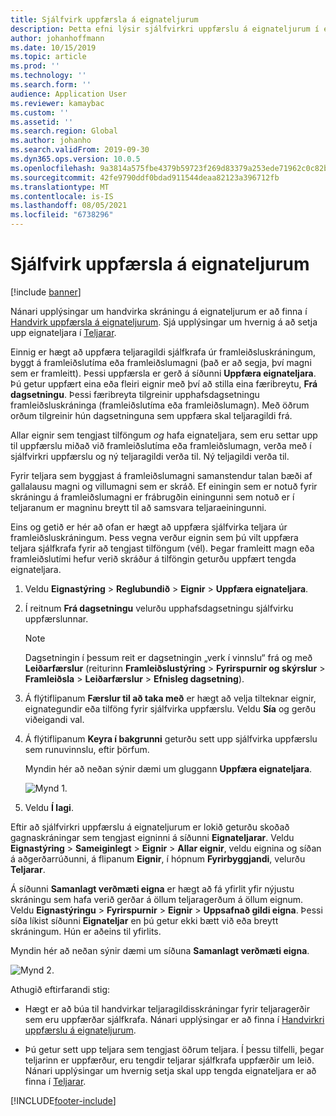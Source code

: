 ```yaml
---
title: Sjálfvirk uppfærsla á eignateljurum
description: Þetta efni lýsir sjálfvirkri uppfærslu á eignateljurum í eignastýringu.
author: johanhoffmann
ms.date: 10/15/2019
ms.topic: article
ms.prod: ''
ms.technology: ''
ms.search.form: ''
audience: Application User
ms.reviewer: kamaybac
ms.custom: ''
ms.assetid: ''
ms.search.region: Global
ms.author: johanho
ms.search.validFrom: 2019-09-30
ms.dyn365.ops.version: 10.0.5
ms.openlocfilehash: 9a3814a575fbe4379b59723f269d83379a253ede71962c0c82b5f4cc55d36e6c
ms.sourcegitcommit: 42fe9790ddf0bdad911544deaa82123a396712fb
ms.translationtype: MT
ms.contentlocale: is-IS
ms.lasthandoff: 08/05/2021
ms.locfileid: "6738296"
---
```

# <a name="automatic-update-of-asset-counters"></a>Sjálfvirk uppfærsla á eignateljurum

[!include [banner](../../includes/banner.md)]

Nánari upplýsingar um handvirka skráningu á eignateljurum er að finna í [Handvirk uppfærsla á eignateljurum](../work-orders/manual-update-of-asset-counters.md). Sjá upplýsingar um hvernig á að setja upp eignateljara í [Teljarar](../setup-for-objects/counters.md).

Einnig er hægt að uppfæra teljaragildi sjálfkrafa úr framleiðsluskráningum, byggt á framleiðslutíma eða framleiðslumagni (það er að segja, því magni sem er framleitt). Þessi uppfærsla er gerð á síðunni **Uppfæra eignateljara**. Þú getur uppfært eina eða fleiri eignir með því að stilla eina færibreytu, **Frá dagsetningu**. Þessi færibreyta tilgreinir upphafsdagsetningu framleiðsluskráninga (framleiðslutíma eða framleiðslumagn). Með öðrum orðum tilgreinir hún dagsetninguna sem uppfæra skal teljaragildi frá.

Allar eignir sem tengjast tilföngum *og* hafa eignateljara, sem eru settar upp til uppfærslu miðað við framleiðslutíma eða framleiðslumagn, verða með í sjálfvirkri uppfærslu og ný teljaragildi verða til. Ný teljagildi verða til.

Fyrir teljara sem byggjast á framleiðslumagni samanstendur talan bæði af gallalausu magni og villumagni sem er skráð. Ef einingin sem er notuð fyrir skráningu á framleiðslumagni er frábrugðin einingunni sem notuð er í teljaranum er magninu breytt til að samsvara teljaraeiningunni.

Eins og getið er hér að ofan er hægt að uppfæra sjálfvirka teljara úr framleiðsluskráningum. Þess vegna verður eignin sem þú vilt uppfæra teljara sjálfkrafa fyrir að tengjast tilföngum (vél). Þegar framleitt magn eða framleiðslutími hefur verið skráður á tilföngin geturðu uppfært tengda eignateljara.

1. Veldu **Eignastýring** > **Reglubundið** > **Eignir** > **Uppfæra eignateljara**.

2. Í reitnum **Frá dagsetningu** velurðu upphafsdagsetningu sjálfvirku uppfærslunnar.

    >[!NOTE]
    >Dagsetningin í þessum reit er dagsetningin „verk í vinnslu“ frá og með **Leiðarfærslur** (reiturinn **Framleiðslustýring** > **Fyrirspurnir og skýrslur** > **Framleiðsla** > **Leiðarfærslur** > **Efnisleg dagsetning**).

3. Á flýtiflipanum **Færslur til að taka með** er hægt að velja tilteknar eignir, eignategundir eða tilföng fyrir sjálfvirka uppfærslu. Veldu **Sía** og gerðu viðeigandi val.

4. Á flýtiflipanum **Keyra í bakgrunni** geturðu sett upp sjálfvirka uppfærslu sem runuvinnslu, eftir þörfum.

    Myndin hér að neðan sýnir dæmi um gluggann **Uppfæra eignateljara**.

    ![Mynd 1.](media/12-work-orders.png)

5. Veldu **Í lagi**. 

Eftir að sjálfvirkri uppfærslu á eignateljurum er lokið geturðu skoðað gagnaskráningar sem tengjast eigninni á síðunni **Eignateljarar**. Veldu **Eignastýring** > **Sameiginlegt** > **Eignir** > **Allar eignir**, veldu eignina og síðan á aðgerðarrúðunni, á flipanum **Eignir**, í hópnum **Fyrirbyggjandi**, velurðu **Teljarar**.

Á síðunni **Samanlagt verðmæti eigna** er hægt að fá yfirlit yfir nýjustu skráningu sem hafa verið gerðar á öllum teljaragerðum á öllum eignum. Veldu **Eignastýringu** > **Fyrirspurnir** > **Eignir** > **Uppsafnað gildi eigna**. Þessi síða líkist síðunni **Eignateljar** en þú getur ekki bætt við eða breytt skráningum. Hún er aðeins til yfirlits.

Myndin hér að neðan sýnir dæmi um síðuna **Samanlagt verðmæti eigna**.

![Mynd 2.](media/13-work-orders.png)

Athugið eftirfarandi stig:

- Hægt er að búa til handvirkar teljaragildisskráningar fyrir teljaragerðir sem eru uppfærðar sjálfkrafa. Nánari upplýsingar er að finna í [Handvirkri uppfærslu á eignateljurum](../work-orders/manual-update-of-asset-counters.md).

- Þú getur sett upp teljara sem tengjast öðrum teljara. Í þessu tilfelli, þegar teljarinn er uppfærður, eru tengdir teljarar sjálfkrafa uppfærðir um leið. Nánari upplýsingar um hvernig setja skal upp tengda eignateljara er að finna í [Teljarar](../setup-for-objects/counters.md).



[!INCLUDE[footer-include](../../../includes/footer-banner.md)]